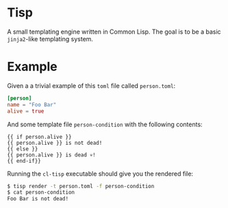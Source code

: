 # Tisp

A small templating engine written in Common Lisp. The goal is to be a basic `jinja2`-like templating system.

# Example

Given a a trivial example of this `toml` file called `person.toml`:

```toml
[person]
name = "Foo Bar"
alive = true
```

And some template file `person-condition` with the following contents:

```
{{ if person.alive }}
{{ person.alive }} is not dead!
{{ else }}
{{ person.alive }} is dead 💀!
{{ end-if}}
```

Running the `cl-tisp` executable should give you the rendered file:

```bash
$ tisp render -t person.toml -f person-condition
$ cat person-condition
Foo Bar is not dead!
```
